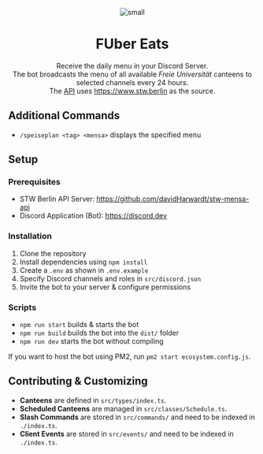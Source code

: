 <div align="center">

![small](https://github.com/ppauel/fuber-eats/assets/82803315/95e67491-769f-46b6-b146-0dbd16727b79)
  
# FUber Eats

Receive the daily menu in your Discord Server. \
The bot broadcasts the menu of all available *Freie Universität* canteens to selected channels every 24 hours. \
The [API](https://github.com/davidHarwardt/stw-mensa-api) uses https://www.stw.berlin as the source.

</div>

## Additional Commands
* `/speiseplan <tag> <mensa>` displays the specified menu

## Setup

### Prerequisites
* STW Berlin API Server: https://github.com/davidHarwardt/stw-mensa-api
* Discord Application (Bot): https://discord.dev

### Installation

1. Clone the repository
2. Install dependencies using `npm install`
3. Create a `.env` as shown in `.env.example`
4. Specify Discord channels and roles in `src/discord.json`
5. Invite the bot to your server & configure permissions

### Scripts
* `npm run start` builds & starts the bot
* `npm run build` builds the bot into the `dist/` folder
* `npm run dev` starts the bot without compiling

If you want to host the bot using PM2, run `pm2 start ecosystem.config.js`.

## Contributing & Customizing
* **Canteens** are defined in `src/types/index.ts`.
* **Scheduled Canteens** are managed in `src/classes/Schedule.ts`.
* **Slash Commands** are stored in `src/commands/` and need to be indexed in `./index.ts`.
* **Client Events** are stored in `src/events/` and need to be indexed in `./index.ts`.
